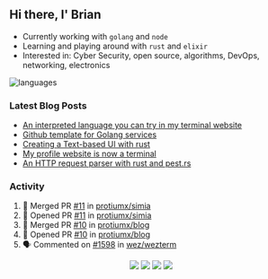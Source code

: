 ## Hi there, I' Brian

- Currently working with `golang` and `node`
- Learning and playing around with `rust` and `elixir`
- Interested in: Cyber Security, open source, algorithms, DevOps, networking, electronics

![languages](https://github-readme-stats.vercel.app/api/top-langs/?username=protiumx&layout=compact&langs_count=8&hide=ruby,vimscript,vue,scss,html)

### Latest Blog Posts

<!-- BLOG-POST-LIST:START -->
- [An interpreted language you can try in my terminal website](https://protiumx.dev/blog/posts/an-interpreted-language-you-can-try-in-my-terminal-website/)
- [Github template for Golang services](https://protiumx.dev/blog/posts/github-template-for-golang-services/)
- [Creating a Text-based UI with rust](https://protiumx.dev/blog/posts/creating-a-text-based-ui-with-rust/)
- [My profile website is now a terminal](https://protiumx.dev/blog/posts/my-profile-website-is-now-a-terminal/)
- [An HTTP request parser with rust and pest.rs](https://protiumx.dev/blog/posts/an-http-request-parser-with-rust-and-pest.rs/)
<!-- BLOG-POST-LIST:END -->

### Activity

<!--START_SECTION:activity-->
1. 🎉 Merged PR [#11](https://github.com/protiumx/simia/pull/11) in [protiumx/simia](https://github.com/protiumx/simia)
2. 💪 Opened PR [#11](https://github.com/protiumx/simia/pull/11) in [protiumx/simia](https://github.com/protiumx/simia)
3. 🎉 Merged PR [#10](https://github.com/protiumx/blog/pull/10) in [protiumx/blog](https://github.com/protiumx/blog)
4. 💪 Opened PR [#10](https://github.com/protiumx/blog/pull/10) in [protiumx/blog](https://github.com/protiumx/blog)
5. 🗣 Commented on [#1598](https://github.com/wez/wezterm/issues/1598) in [wez/wezterm](https://github.com/wez/wezterm)
<!--END_SECTION:activity-->

<p align="center">
  <a href="https://protiumx.dev/"><img src="https://img.shields.io/badge/-website-ff5757?style=for-the-badge&logo=iterm2&logoColor=white" /></a>
  <a href="https://protiumx.dev/blog"><img src="https://img.shields.io/badge/-blog-262654?style=for-the-badge&logo=hugo&logoColor=white" /></a>
  <a href="https://www.linkedin.com/in/bdmayo"><img src="https://img.shields.io/badge/-Brian_Mayo-0072b1?style=for-the-badge&logo=Linkedin&logoColor=white" /></a>
  <a href="https://www.instagram.com/_protium"><img src="https://img.shields.io/badge/-__protium-E4405F?style=for-the-badge&logo=instagram&logoColor=white" /></a>
</p>
